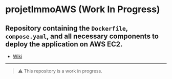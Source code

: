 # projetImmoAWS (Work In Progress)

## Repository containing the `Dockerfile`, `compose.yaml`, and all necessary components to **deploy the application on AWS EC2**.

- [Wiki](https://github.com/ManasseTegGbegnohou/projetImmo-AWS-services/wiki)
---
> ⚠️ This repository is a work in progress.
